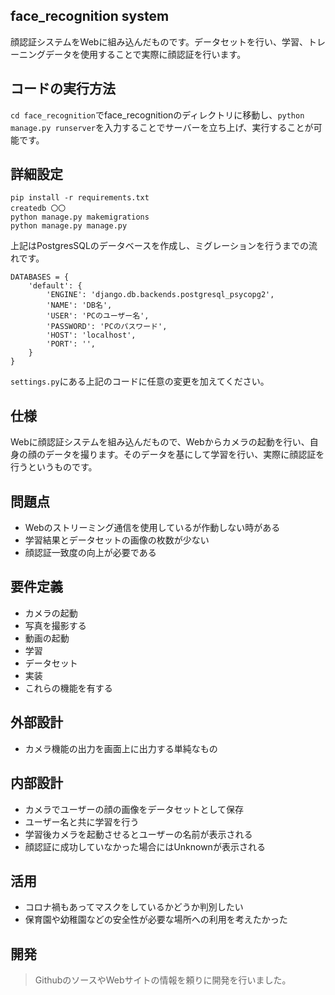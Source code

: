 ## face_recognition system

顔認証システムをWebに組み込んだものです。データセットを行い、学習、トレーニングデータを使用することで実際に顔認証を行います。

## コードの実行方法

`cd face_recognition`でface_recognitionのディレクトリに移動し、`python manage.py runserver`を入力することでサーバーを立ち上げ、実行することが可能です。

## 詳細設定

```
pip install -r requirements.txt
createdb 〇〇
python manage.py makemigrations
python manage.py manage.py
```

上記はPostgresSQLのデータベースを作成し、ミグレーションを行うまでの流れです。

```
DATABASES = {
    'default': {
        'ENGINE': 'django.db.backends.postgresql_psycopg2',
        'NAME': 'DB名',
        'USER': 'PCのユーザー名',
        'PASSWORD': 'PCのパスワード',
        'HOST': 'localhost',
        'PORT': '',
    }
}
```
`settings.py`にある上記のコードに任意の変更を加えてください。

## 仕様

Webに顔認証システムを組み込んだもので、Webからカメラの起動を行い、自身の顔のデータを撮ります。そのデータを基にして学習を行い、実際に顔認証を行うというものです。

## 問題点

- Webのストリーミング通信を使用しているが作動しない時がある
- 学習結果とデータセットの画像の枚数が少ない
- 顔認証一致度の向上が必要である

## 要件定義

- カメラの起動
- 写真を撮影する
- 動画の起動
- 学習
- データセット
- 実装
- これらの機能を有する

## 外部設計

- カメラ機能の出力を画面上に出力する単純なもの

## 内部設計

- カメラでユーザーの顔の画像をデータセットとして保存
- ユーザー名と共に学習を行う
- 学習後カメラを起動させるとユーザーの名前が表示される
- 顔認証に成功していなかった場合にはUnknownが表示される

## 活用

- コロナ禍もあってマスクをしているかどうか判別したい
- 保育園や幼稚園などの安全性が必要な場所への利用を考えたかった

## 開発

> GithubのソースやWebサイトの情報を頼りに開発を行いました。